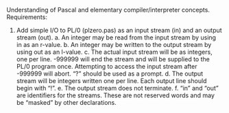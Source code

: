 Understanding of Pascal and elementary compiler/interpreter concepts.
Requirements:
1. Add simple I/O to PL/0 (plzero.pas) as an input stream (in) and an output stream (out).
a. An integer may be read from the input stream by using in as an r-value.
b. An integer may be written to the output stream by using out as an l-value.
c. The actual input stream will be as integers, one per line. -999999 will end the stream and will be supplied to the PL/0 program once. Attempting to access the input stream after -999999 will abort. “?” should be used as a prompt.
d. The output stream will be integers written one per line. Each output line should begin with “!”.
e. The output stream does not terminate.
f. “in” and “out” are identifiers for the streams. These are not reserved words and may be “masked” by other declarations.